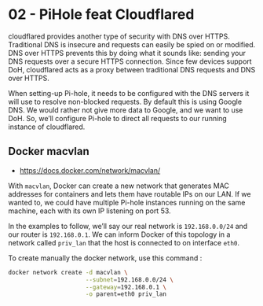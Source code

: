 # 02 - PiHole feat Cloudflared

cloudflared provides another type of security with DNS over HTTPS. Traditional DNS is insecure and requests can easily be spied on or modified. DNS over HTTPS prevents this by doing what it sounds like: sending your DNS requests over a secure HTTPS connection. Since few devices support DoH, cloudflared acts as a proxy between traditional DNS requests and DNS over HTTPS.

When setting-up Pi-hole, it needs to be configured with the DNS servers it will use to resolve non-blocked requests. By default this is using Google DNS. We would rather not give more data to Google, and we want to use DoH. So, we’ll configure Pi-hole to direct all requests to our running instance of cloudflared.

## Docker macvlan

- https://docs.docker.com/network/macvlan/

With `macvlan`, Docker can create a new network that generates MAC addresses for containers and lets them have routable IPs on our LAN. If we wanted to, we could have multiple Pi-hole instances running on the same machine, each with its own IP listening on port 53.

In the examples to follow, we’ll say our real network is `192.168.0.0/24` and our router is `192.168.0.1`. We can inform Docker of this topology in a network called `priv_lan` that the host is connected to on interface `eth0`.

To create manually the docker network, use this command :
```bash
docker network create -d macvlan \
                      --subnet=192.168.0.0/24 \
                      --gateway=192.168.0.1 \
                      -o parent=eth0 priv_lan
```
